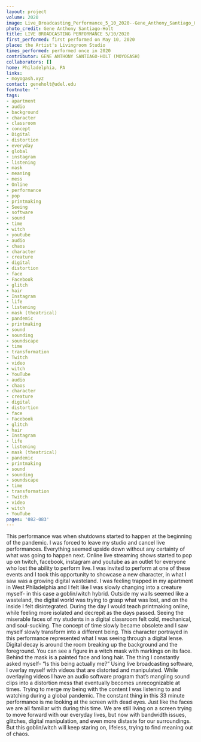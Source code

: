 ```yaml
---
layout: project
volume: 2020
image: Live_Broadcasting_Performance_5_10_2020--Gene_Anthony_Santiago_Holt__MOYOGASH_.jpg
photo_credit: Gene Anthony Santiago-Holt
title: LIVE BROADCASTING PERFORMANCE 5/10/2020
first_performed: first performed on May 10, 2020
place: the Artist's Livingroom Studio
times_performed: performed once in 2020
contributor: GENE ANTHONY SANTIAGO-HOLT (MOYOGASH)
collaborators: []
home: Philadelphia, PA
links:
- moyogash.xyz
contact: geneholt@udel.edu
footnote: ''
tags:
- apartment
- audio
- background
- character
- classroom
- concept
- Digital
- distortion
- everyday
- global
- instagram
- listening
- mask
- meaning
- mess
- Online
- performance
- pop
- printmaking
- Seeing
- software
- sound
- time
- witch
- youtube
- audio
- chaos
- character
- creature
- digital
- distortion
- face
- Facebook
- glitch
- hair
- Instagram
- life
- listening
- mask (theatrical)
- pandemic
- printmaking
- sound
- sounding
- soundscape
- time
- transformation
- Twitch
- video
- witch
- YouTube
- audio
- chaos
- character
- creature
- digital
- distortion
- face
- Facebook
- glitch
- hair
- Instagram
- life
- listening
- mask (theatrical)
- pandemic
- printmaking
- sound
- sounding
- soundscape
- time
- transformation
- Twitch
- video
- witch
- YouTube
pages: '082-083'
---
```


This performance was when shutdowns started to happen at the beginning of the pandemic. I was forced to leave my studio and cancel live performances. Everything seemed upside down without any certainty of what was going to happen next. Online live streaming shows started to pop up on twitch, facebook, instagram and youtube as an outlet for everyone who lost the ability to perform live. I was invited to perform at one of these events and I took this opportunity to showcase a new character, in what I saw was a growing digital wasteland. I was feeling trapped in my apartment in West Philadelphia and I felt like I was slowly changing into a creature myself- in this case a goblin/witch hybrid. Outside my walls seemed like a wasteland, the digital world was trying to grasp what was lost, and on the inside I felt disintegrated. During the day I would teach printmaking online, while feeling more isolated and decrepit as the days passed. Seeing the miserable faces of my students in a digital classroom felt cold, mechanical, and soul-sucking. The concept of time slowly became obsolete and I saw myself slowly transform into a different being. This character portrayed in this performance represented what I was seeing through a digital lense. Digital decay is around the room breaking up the background and the foreground. You can see a figure in a witch mask with markings on its face. Behind the mask is a painted face and long hair. The thing I constantly asked myself- “Is this being actually me?” Using live broadcasting software, I overlay myself with videos that are distorted and manipulated. While overlaying videos I have an audio software program that’s mangling sound clips into a distortion mess that eventually becomes unrecognizable at times. Trying to merge my being with the content I was listening to and watching during a global pandemic. The constant thing in this 33 minute performance  is me looking at the screen with dead eyes. Just like the faces we are all familiar with during this time. We are still living on a screen trying to move forward with our everyday lives, but now with bandwidth issues, glitches, digital manipulation, and even more distaste for our surroundings. But this goblin/witch will keep staring on, lifeless, trying to find meaning out of chaos. 